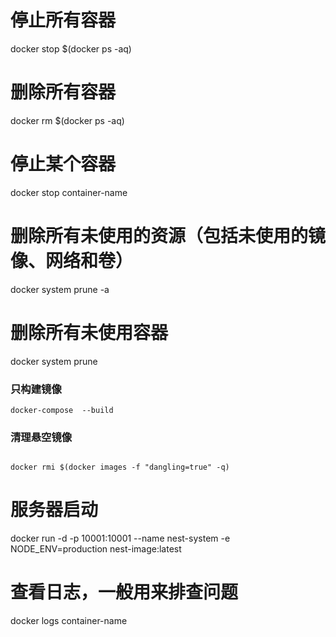 # 停止所有容器
docker stop $(docker ps -aq)

# 删除所有容器
docker rm $(docker ps -aq)

# 停止某个容器
docker stop container-name

# 删除所有未使用的资源（包括未使用的镜像、网络和卷）
docker system prune -a


# 删除所有未使用容器
docker system prune

### 只构建镜像

```
docker-compose  --build 

```

### 清理悬空镜像

```

docker rmi $(docker images -f "dangling=true" -q)

```



# 服务器启动
docker run -d -p 10001:10001 --name nest-system -e NODE_ENV=production nest-image:latest


# 查看日志，一般用来排查问题
docker logs container-name


